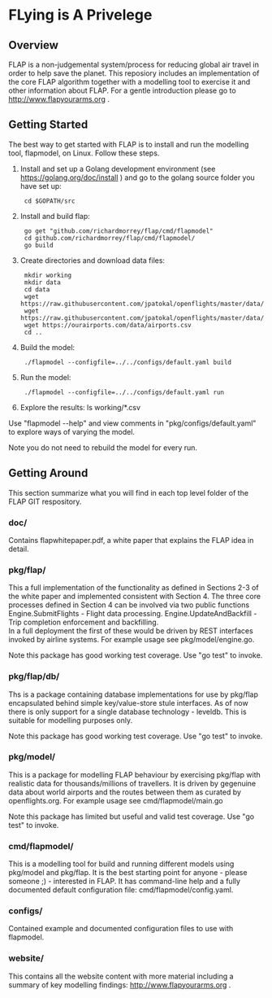 # FLying is A Privelege

## Overview
FLAP is a non-judgemental system/process for reducing global air travel in order to help save the planet. This reposiory includes an implementation of the core FLAP algorithm together with a modelling tool to exercise it and other information about FLAP. For a gentle introduction please go to http://www.flapyourarms.org . 

## Getting Started
The best way to get started with FLAP is to install and run the modelling tool, flapmodel, on Linux. Follow these steps.

1. Install and set up a Golang development environment (see https://golang.org/doc/install ) and go to the golang source folder you have set up:

		cd $GOPATH/src	

2. Install and build flap:

		go get "github.com/richardmorrey/flap/cmd/flapmodel"
		cd github.com/richardmorrey/flap/cmd/flapmodel/
		go build

3. Create directories and download data files:

		mkdir working
		mkdir data
		cd data
		wget https://raw.githubusercontent.com/jpatokal/openflights/master/data/airports.dat
  		wget https://raw.githubusercontent.com/jpatokal/openflights/master/data/routes.dat
  		wget https://ourairports.com/data/airports.csv
		cd ..

4. Build the model:

		./flapmodel --configfile=../../configs/default.yaml build

5. Run the model:

		./flapmodel --configfile=../../configs/default.yaml run

6. Explore the results:
		ls working/*.csv

Use "flapmodel --help" and view comments in "pkg/configs/default.yaml" to explore ways of varying the model.

Note you do not need to rebuild the model for every run.

## Getting Around

This section summarize what you will find in each top level folder of the FLAP GIT respository.

### doc/
Contains flapwhitepaper.pdf, a white paper that explains the FLAP idea in detail.

### pkg/flap/
This a full implementation of the functionality as defined in Sections 2-3 of the white paper and implemented consistent with Section 4. The three core processes defined in Section 4 can be involved via two public functions 
	Engine.SubmitFlights - Flight data processing.
	Engine.UpdateAndBackfill - Trip completion enforcement and backfilling.		       		
In a full deployment the first of these would be driven by REST interfaces invoked by airline systems. For example usage see pkg/model/engine.go.

Note this package has good working test coverage. Use "go test" to invoke.

### pkg/flap/db/
Ths is a package containing database implementations for use by pkg/flap encapsulated behind simple key/value-store stule interfaces. As of now there is only support for a single database technology - leveldb. This is suitable for modelling purposes only.

Note this package has good working test coverage. Use "go test" to invoke.

### pkg/model/
This is a package for modelling FLAP behaviour by exercising pkg/flap with realistic data for thousands/millions of travellers. It is driven by gegenuine data about world airports and the routes between them as curated by openflights.org. For example usage see cmd/flapmodel/main.go 

Note this package has limited but useful and valid test coverage. Use "go test" to invoke.

### cmd/flapmodel/
This is a modelling tool for build and running different models using pkg/model and pkg/flap. It is the best starting point for anyone - please someone ;) - interested in FLAP. It has command-line help and a fully documented default configuration file: cmd/flapmodel/config.yaml.

### configs/
Contained example and documented configuration files to use with flapmodel.

### website/
This contains all the website content with more material including a summary of key modelling findings: http://www.flapyourarms.org .
